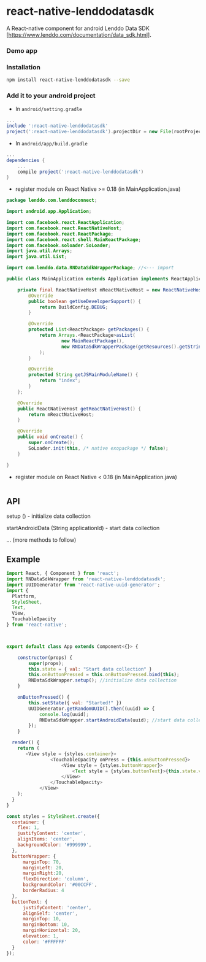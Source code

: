 
# react-native-lenddodatasdk

A React-native component for android Lenddo Data SDK [https://www.lenddo.com/documentation/data_sdk.html].


### Demo app

<insert link of demo app here>

### Installation

```bash
npm install react-native-lenddodatasdk --save
```

### Add it to your android project

* In `android/setting.gradle`

```gradle
...
include ':react-native-lenddodatasdk'
project(':react-native-lenddodatasdk').projectDir = new File(rootProject.projectDir, '../node_modules/react-native-lenddodatasdk/android/app')
```

* In `android/app/build.gradle`

```gradle
...
dependencies {
    ...
    compile project(':react-native-lenddodatasdk')
}
```

* register module on React Native >= 0.18 (in MainApplication.java)

```java
package lenddo.com.lenddoconnect;

import android.app.Application;

import com.facebook.react.ReactApplication;
import com.facebook.react.ReactNativeHost;
import com.facebook.react.ReactPackage;
import com.facebook.react.shell.MainReactPackage;
import com.facebook.soloader.SoLoader;
import java.util.Arrays;
import java.util.List;

import com.lenddo.data.RNDataSdkWrapperPackage; //<--- import

public class MainApplication extends Application implements ReactApplication {

    private final ReactNativeHost mReactNativeHost = new ReactNativeHost(this) {
        @Override
        public boolean getUseDeveloperSupport() {
            return BuildConfig.DEBUG;
        }

        @Override
        protected List<ReactPackage> getPackages() {
            return Arrays.<ReactPackage>asList(
                    new MainReactPackage(),
                    new RNDataSdkWrapperPackage(getResources().getString(R.string.partner_script_id), getResources().getString(R.string.api_secret)) //<--- add here
            );
        }

        @Override
        protected String getJSMainModuleName() {
            return "index";
        }
    };

    @Override
    public ReactNativeHost getReactNativeHost() {
        return mReactNativeHost;
    }

    @Override
    public void onCreate() {
        super.onCreate();
        SoLoader.init(this, /* native exopackage */ false);
    }

}

```

* register module on React Native < 0.18 (in MainApplication.java)

```java

```
## API

setup () - initialize data collection

startAndroidData (String applicationId) - start data collection

... (more methods to follow)

## Example
```javascript
import React, { Component } from 'react';
import RNDataSdkWrapper from 'react-native-lenddodatasdk';
import UUIDGenerator from 'react-native-uuid-generator';
import {
  Platform,
  StyleSheet,
  Text,
  View,
  TouchableOpacity
} from 'react-native';



export default class App extends Component<{}> {

    constructor(props) {
        super(props);
        this.state = { val: "Start data collection" }
        this.onButtonPressed = this.onButtonPressed.bind(this);
        RNDataSdkWrapper.setup(); //initialize data collection
    }

    onButtonPressed() {
        this.setState({ val: "Started!" })
        UUIDGenerator.getRandomUUID().then((uuid) => {
            console.log(uuid);
		    RNDataSdkWrapper.startAndroidData(uuid); //start data collection
        });
    }

  render() {
    return (
       <View style = {styles.container}>
                <TouchableOpacity onPress = {this.onButtonPressed}>
                    <View style = {styles.buttonWrapper}>
                        <Text style = {styles.buttonText}>{this.state.val}</Text>
                    </View>
                </TouchableOpacity>
            </View>
    );
  }
}

const styles = StyleSheet.create({
  container: {
    flex: 1,
    justifyContent: 'center',
    alignItems: 'center',
    backgroundColor: '#999999',
  },
  buttonWrapper: {
      marginTop: 70,
      marginLeft: 20,
      marginRight:20,
      flexDirection: 'column',
      backgroundColor: '#00CCFF',
      borderRadius: 4
  },
  buttonText: {
      justifyContent: 'center',
      alignSelf: 'center',
      marginTop: 10,
      marginBottom: 10,
      marginHorizontal: 20,
      elevation: 1,
      color: '#FFFFFF'
  }
});

